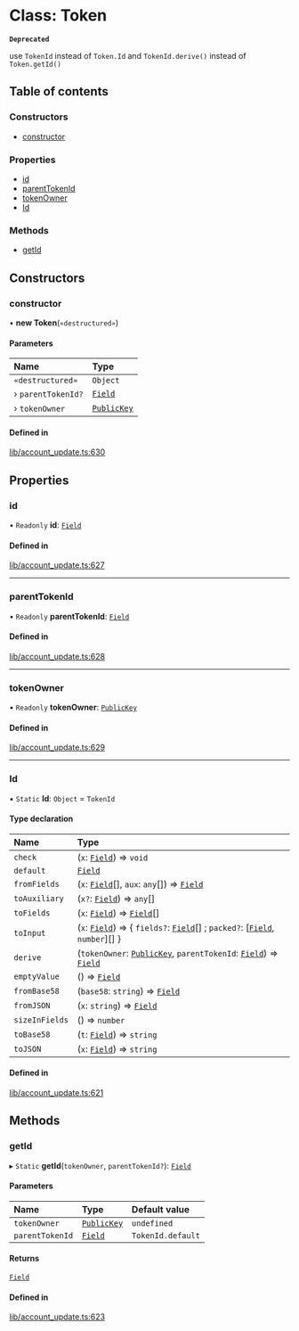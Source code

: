 # Class: Token

**`Deprecated`**

use `TokenId` instead of `Token.Id` and `TokenId.derive()` instead of `Token.getId()`

## Table of contents

### Constructors

- [constructor](Token.md#constructor)

### Properties

- [id](Token.md#id)
- [parentTokenId](Token.md#parenttokenid)
- [tokenOwner](Token.md#tokenowner)
- [Id](Token.md#id-1)

### Methods

- [getId](Token.md#getid)

## Constructors

### constructor

• **new Token**(`«destructured»`)

#### Parameters

| Name | Type |
| :------ | :------ |
| `«destructured»` | `Object` |
| › `parentTokenId?` | [`Field`](Field.md) |
| › `tokenOwner` | [`PublicKey`](Types.PublicKey.md) |

#### Defined in

[lib/account_update.ts:630](https://github.com/o1-labs/snarkyjs/blob/dcf69e2/src/lib/account_update.ts#L630)

## Properties

### id

• `Readonly` **id**: [`Field`](Field.md)

#### Defined in

[lib/account_update.ts:627](https://github.com/o1-labs/snarkyjs/blob/dcf69e2/src/lib/account_update.ts#L627)

___

### parentTokenId

• `Readonly` **parentTokenId**: [`Field`](Field.md)

#### Defined in

[lib/account_update.ts:628](https://github.com/o1-labs/snarkyjs/blob/dcf69e2/src/lib/account_update.ts#L628)

___

### tokenOwner

• `Readonly` **tokenOwner**: [`PublicKey`](Types.PublicKey.md)

#### Defined in

[lib/account_update.ts:629](https://github.com/o1-labs/snarkyjs/blob/dcf69e2/src/lib/account_update.ts#L629)

___

### Id

▪ `Static` **Id**: `Object` = `TokenId`

#### Type declaration

| Name | Type |
| :------ | :------ |
| `check` | (`x`: [`Field`](Field.md)) => `void` |
| `default` | [`Field`](Field.md) |
| `fromFields` | (`x`: [`Field`](Field.md)[], `aux`: `any`[]) => [`Field`](Field.md) |
| `toAuxiliary` | (`x?`: [`Field`](Field.md)) => `any`[] |
| `toFields` | (`x`: [`Field`](Field.md)) => [`Field`](Field.md)[] |
| `toInput` | (`x`: [`Field`](Field.md)) => { `fields?`: [`Field`](Field.md)[] ; `packed?`: [[`Field`](Field.md), `number`][]  } |
| `derive` | (`tokenOwner`: [`PublicKey`](Types.PublicKey.md), `parentTokenId`: [`Field`](Field.md)) => [`Field`](Field.md) |
| `emptyValue` | () => [`Field`](Field.md) |
| `fromBase58` | (`base58`: `string`) => [`Field`](Field.md) |
| `fromJSON` | (`x`: `string`) => [`Field`](Field.md) |
| `sizeInFields` | () => `number` |
| `toBase58` | (`t`: [`Field`](Field.md)) => `string` |
| `toJSON` | (`x`: [`Field`](Field.md)) => `string` |

#### Defined in

[lib/account_update.ts:621](https://github.com/o1-labs/snarkyjs/blob/dcf69e2/src/lib/account_update.ts#L621)

## Methods

### getId

▸ `Static` **getId**(`tokenOwner`, `parentTokenId?`): [`Field`](Field.md)

#### Parameters

| Name | Type | Default value |
| :------ | :------ | :------ |
| `tokenOwner` | [`PublicKey`](Types.PublicKey.md) | `undefined` |
| `parentTokenId` | [`Field`](Field.md) | `TokenId.default` |

#### Returns

[`Field`](Field.md)

#### Defined in

[lib/account_update.ts:623](https://github.com/o1-labs/snarkyjs/blob/dcf69e2/src/lib/account_update.ts#L623)
